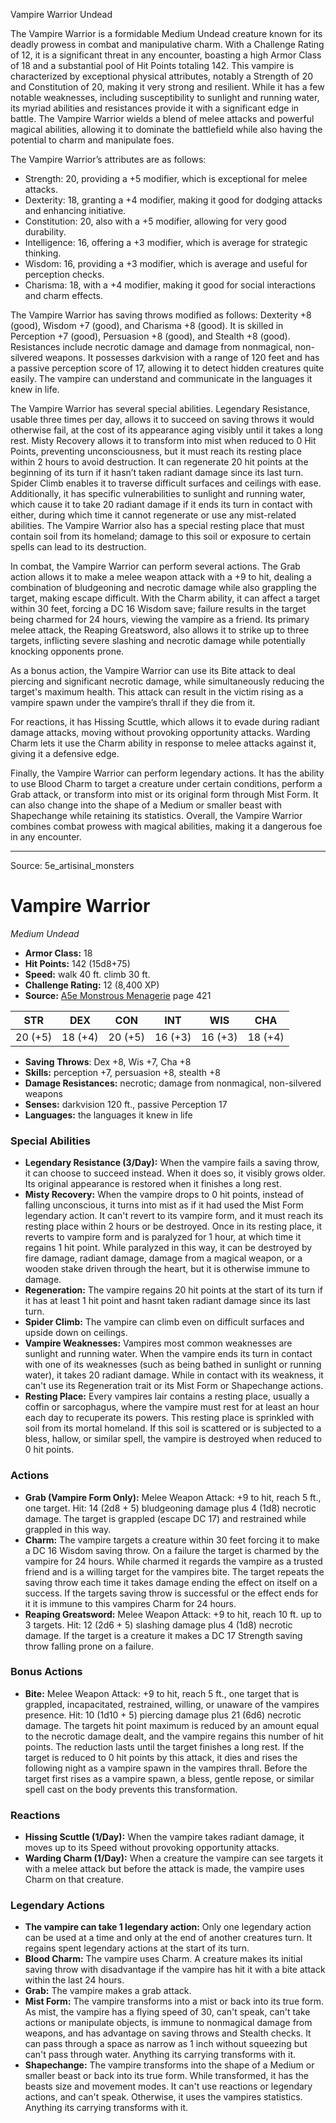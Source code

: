 <MonsterName/>Vampire Warrior</MonsterName>
<CreatureType/>Undead</CreatureType>

<summary>The Vampire Warrior is a formidable Medium Undead creature known for its deadly prowess in combat and manipulative charm. With a Challenge Rating of 12, it is a significant threat in any encounter, boasting a high Armor Class of 18 and a substantial pool of Hit Points totaling 142. This vampire is characterized by exceptional physical attributes, notably a Strength of 20 and Constitution of 20, making it very strong and resilient. While it has a few notable weaknesses, including susceptibility to sunlight and running water, its myriad abilities and resistances provide it with a significant edge in battle. The Vampire Warrior wields a blend of melee attacks and powerful magical abilities, allowing it to dominate the battlefield while also having the potential to charm and manipulate foes.</summary>

<detail>

The Vampire Warrior’s attributes are as follows: 

- Strength: 20, providing a +5 modifier, which is exceptional for melee attacks.
- Dexterity: 18, granting a +4 modifier, making it good for dodging attacks and enhancing initiative.
- Constitution: 20, also with a +5 modifier, allowing for very good durability.
- Intelligence: 16, offering a +3 modifier, which is average for strategic thinking.
- Wisdom: 16, providing a +3 modifier, which is average and useful for perception checks.
- Charisma: 18, with a +4 modifier, making it good for social interactions and charm effects.

The Vampire Warrior has saving throws modified as follows: Dexterity +8 (good), Wisdom +7 (good), and Charisma +8 (good). It is skilled in Perception +7 (good), Persuasion +8 (good), and Stealth +8 (good). Resistances include necrotic damage and damage from nonmagical, non-silvered weapons. It possesses darkvision with a range of 120 feet and has a passive perception score of 17, allowing it to detect hidden creatures quite easily. The vampire can understand and communicate in the languages it knew in life.

The Vampire Warrior has several special abilities. Legendary Resistance, usable three times per day, allows it to succeed on saving throws it would otherwise fail, at the cost of its appearance aging visibly until it takes a long rest. Misty Recovery allows it to transform into mist when reduced to 0 Hit Points, preventing unconsciousness, but it must reach its resting place within 2 hours to avoid destruction. It can regenerate 20 hit points at the beginning of its turn if it hasn’t taken radiant damage since its last turn. Spider Climb enables it to traverse difficult surfaces and ceilings with ease. Additionally, it has specific vulnerabilities to sunlight and running water, which cause it to take 20 radiant damage if it ends its turn in contact with either, during which time it cannot regenerate or use any mist-related abilities. The Vampire Warrior also has a special resting place that must contain soil from its homeland; damage to this soil or exposure to certain spells can lead to its destruction.

In combat, the Vampire Warrior can perform several actions. The Grab action allows it to make a melee weapon attack with a +9 to hit, dealing a combination of bludgeoning and necrotic damage while also grappling the target, making escape difficult. With the Charm ability, it can affect a target within 30 feet, forcing a DC 16 Wisdom save; failure results in the target being charmed for 24 hours, viewing the vampire as a friend. Its primary melee attack, the Reaping Greatsword, also allows it to strike up to three targets, inflicting severe slashing and necrotic damage while potentially knocking opponents prone.

As a bonus action, the Vampire Warrior can use its Bite attack to deal piercing and significant necrotic damage, while simultaneously reducing the target's maximum health. This attack can result in the victim rising as a vampire spawn under the vampire’s thrall if they die from it.

For reactions, it has Hissing Scuttle, which allows it to evade during radiant damage attacks, moving without provoking opportunity attacks. Warding Charm lets it use the Charm ability in response to melee attacks against it, giving it a defensive edge.

Finally, the Vampire Warrior can perform legendary actions. It has the ability to use Blood Charm to target a creature under certain conditions, perform a Grab attack, or transform into mist or its original form through Mist Form. It can also change into the shape of a Medium or smaller beast with Shapechange while retaining its statistics. Overall, the Vampire Warrior combines combat prowess with magical abilities, making it a dangerous foe in any encounter.</detail>



---

Source: 5e_artisinal_monsters

# Vampire Warrior

*Medium* *Undead*

- **Armor Class:** 18
- **Hit Points:** 142 (15d8+75)
- **Speed:** walk 40 ft. climb 30 ft.
- **Challenge Rating:** 12 (8,400 XP)
- **Source:** [A5e Monstrous Menagerie](https://enpublishingrpg.com/products/level-up-monstrous-menagerie-a5e) page 421

| STR | DEX | CON | INT | WIS | CHA |
| --- | --- | --- | --- | --- | --- |
| 20 (+5) | 18 (+4) | 20 (+5) | 16 (+3) | 16 (+3) | 18 (+4) |

- **Saving Throws**: Dex +8, Wis +7, Cha +8
- **Skills:** perception +7, persuasion +8, stealth +8
- **Damage Resistances:** necrotic; damage from nonmagical, non-silvered weapons
- **Senses:** darkvision 120 ft., passive Perception 17
- **Languages:** the languages it knew in life

### Special Abilities

- **Legendary Resistance (3/Day):** When the vampire fails a saving throw, it can choose to succeed instead. When it does so, it visibly grows older. Its original appearance is restored when it finishes a long rest.
- **Misty Recovery:** When the vampire drops to 0 hit points, instead of falling unconscious, it turns into mist as if it had used the Mist Form legendary action. It can't revert to its vampire form, and it must reach its resting place within 2 hours or be destroyed. Once in its resting place, it reverts to vampire form and is paralyzed for 1 hour, at which time it regains 1 hit point. While paralyzed in this way, it can be destroyed by fire damage, radiant damage, damage from a magical weapon, or a wooden stake driven through the heart, but it is otherwise immune to damage.
- **Regeneration:** The vampire regains 20 hit points at the start of its turn if it has at least 1 hit point and hasnt taken radiant damage since its last turn.
- **Spider Climb:** The vampire can climb even on difficult surfaces and upside down on ceilings.
- **Vampire Weaknesses:** Vampires most common weaknesses are sunlight and running water. When the vampire ends its turn in contact with one of its weaknesses (such as being bathed in sunlight or running water), it takes 20 radiant damage. While in contact with its weakness, it can't use its Regeneration trait or its Mist Form or Shapechange actions.
- **Resting Place:** Every vampires lair contains a resting place, usually a coffin or sarcophagus, where the vampire must rest for at least an hour each day to recuperate its powers. This resting place is sprinkled with soil from its mortal homeland. If this soil is scattered or is subjected to a bless, hallow, or similar spell, the vampire is destroyed when reduced to 0 hit points.

### Actions

- **Grab (Vampire Form Only):** Melee Weapon Attack: +9 to hit, reach 5 ft., one target. Hit: 14 (2d8 + 5) bludgeoning damage plus 4 (1d8) necrotic damage. The target is grappled (escape DC 17) and restrained while grappled in this way.
- **Charm:** The vampire targets a creature within 30 feet  forcing it to make a DC 16 Wisdom saving throw. On a failure  the target is charmed by the vampire for 24 hours. While charmed it regards the vampire as a trusted friend and is a willing target for the vampires bite. The target repeats the saving throw each time it takes damage  ending the effect on itself on a success. If the targets saving throw is successful or the effect ends for it  it is immune to this vampires Charm for 24 hours.
- **Reaping Greatsword:** Melee Weapon Attack: +9 to hit, reach 10 ft.  up to 3 targets. Hit: 12 (2d6 + 5) slashing damage plus 4 (1d8) necrotic damage. If the target is a creature  it makes a DC 17 Strength saving throw  falling prone on a failure.

### Bonus Actions

- **Bite:** Melee Weapon Attack: +9 to hit, reach 5 ft., one target that is grappled, incapacitated, restrained, willing, or unaware of the vampires presence. Hit: 10 (1d10 + 5) piercing damage plus 21 (6d6) necrotic damage. The targets hit point maximum is reduced by an amount equal to the necrotic damage dealt, and the vampire regains this number of hit points. The reduction lasts until the target finishes a long rest. If the target is reduced to 0 hit points by this attack, it dies and rises the following night as a vampire spawn in the vampires thrall. Before the target first rises as a vampire spawn, a bless, gentle repose, or similar spell cast on the body prevents this transformation.

### Reactions

- **Hissing Scuttle (1/Day):** When the vampire takes radiant damage, it moves up to its Speed without provoking opportunity attacks.
- **Warding Charm (1/Day):** When a creature the vampire can see targets it with a melee attack but before the attack is made, the vampire uses Charm on that creature.



### Legendary Actions

- **The vampire can take 1 legendary action:** Only one legendary action can be used at a time and only at the end of another creatures turn. It regains spent legendary actions at the start of its turn.
- **Blood Charm:** The vampire uses Charm. A creature makes its initial saving throw with disadvantage if the vampire has hit it with a bite attack within the last 24 hours.
- **Grab:** The vampire makes a grab attack.
- **Mist Form:** The vampire transforms into a mist or back into its true form. As mist, the vampire has a flying speed of 30, can't speak, can't take actions or manipulate objects, is immune to nonmagical damage from weapons, and has advantage on saving throws and Stealth checks. It can pass through a space as narrow as 1 inch without squeezing but can't pass through water. Anything its carrying transforms with it.
- **Shapechange:** The vampire transforms into the shape of a Medium or smaller beast or back into its true form. While transformed, it has the beasts size and movement modes. It can't use reactions or legendary actions, and can't speak. Otherwise, it uses the vampires statistics. Anything its carrying transforms with it.


